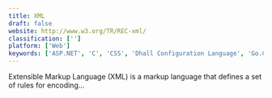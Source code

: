 ```yaml
---
title: XML
draft: false 
website: http://www.w3.org/TR/REC-xml/
classification: ['']
platform: ['Web']
keywords: ['ASP.NET', 'C', 'CSS', 'Dhall Configuration Language', 'Go.CD', 'HTML5', 'Haskell', 'JSON', 'Java', 'JavaScript', 'Markdown by DaringFireball', 'Objective-C', 'PHP', 'Python', 'Ruby', 'Scala Lang', 'Swift', 'ini']
---
```

Extensible Markup Language (XML) is a markup language that defines a set of rules for encoding...